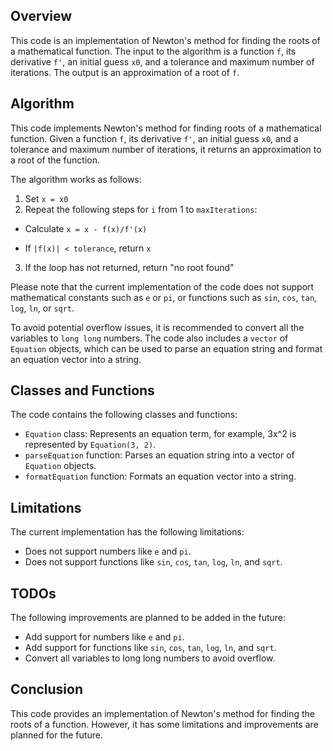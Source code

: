 ## Overview

This code is an implementation of Newton's method for finding the roots of a mathematical function. The input to the algorithm is a function `f`, its derivative `f'`, an initial guess `x0`, and a tolerance and maximum number of iterations. The output is an approximation of a root of `f`.

## Algorithm

This code implements Newton's method for finding roots of a mathematical function. Given a function `f`, its derivative `f'`, an initial guess `x0`, and a tolerance and maximum number of iterations, it returns an approximation to a root of the function.

The algorithm works as follows:

1. Set `x = x0`
2. Repeat the following steps for `i` from 1 to `maxIterations`:
  - Calculate `x = x - f(x)/f'(x)`
    
  - If `|f(x)| < tolerance`, return `x`
    
3. If the loop has not returned, return "no root found"

Please note that the current implementation of the code does not support mathematical constants such as `e` or `pi`, or functions such as `sin`, `cos`, `tan`, `log`, `ln`, or `sqrt`.

To avoid potential overflow issues, it is recommended to convert all the variables to `long long` numbers. The code also includes a `vector` of `Equation` objects, which can be used to parse an equation string and format an equation vector into a string.

## Classes and Functions

The code contains the following classes and functions:

- `Equation` class: Represents an equation term, for example, 3x^2 is represented by `Equation(3, 2)`.
- `parseEquation` function: Parses an equation string into a vector of `Equation` objects.
- `formatEquation` function: Formats an equation vector into a string.

## Limitations

The current implementation has the following limitations:

- Does not support numbers like `e` and `pi`.
- Does not support functions like `sin`, `cos`, `tan`, `log`, `ln`, and `sqrt`.

## TODOs

The following improvements are planned to be added in the future:

- Add support for numbers like `e` and `pi`.
- Add support for functions like `sin`, `cos`, `tan`, `log`, `ln`, and `sqrt`.
- Convert all variables to long long numbers to avoid overflow.

## Conclusion

This code provides an implementation of Newton's method for finding the roots of a function. However, it has some limitations and improvements are planned for the future.
